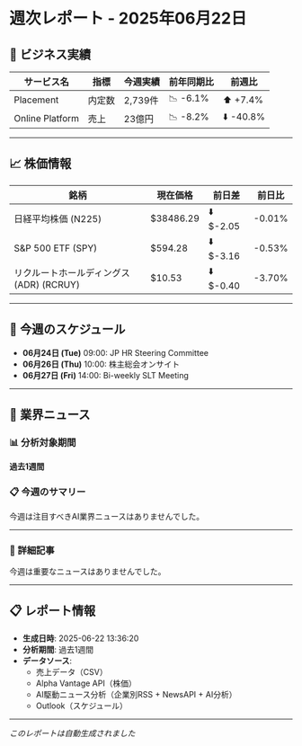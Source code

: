 # 週次レポート - 2025年06月22日

## 💼 ビジネス実績

| サービス名 | 指標 | 今週実績 | 前年同期比 | 前週比 |
|------------|------|----------|------------|--------|
| Placement | 内定数 | 2,739件 | 📉 -6.1% | ⬆️ +7.4% |
| Online Platform | 売上 | 23億円 | 📉 -8.2% | ⬇️ -40.8% |

---

## 📈 株価情報

| 銘柄 | 現在価格 | 前日差 | 前日比 |
|------|----------|--------|--------|
| 日経平均株価 (N225) | $38486.29 | ⬇️ $-2.05 | -0.01% |
| S&P 500 ETF (SPY) | $594.28 | ⬇️ $-3.16 | -0.53% |
| リクルートホールディングス (ADR) (RCRUY) | $10.53 | ⬇️ $-0.40 | -3.70% |

---

## 📅 今週のスケジュール

- **06月24日 (Tue)** 09:00: JP HR Steering Committee
- **06月26日 (Thu)** 10:00: 株主総会オンサイト
- **06月27日 (Fri)** 14:00: Bi-weekly SLT Meeting


---

## 📰 業界ニュース

### 📊 分析対象期間
**過去1週間**

### 📋 今週のサマリー

今週は注目すべきAI業界ニュースはありませんでした。

---

### 📄 詳細記事

今週は重要なニュースはありませんでした。

---

## 📋 レポート情報

- **生成日時**: 2025-06-22 13:36:20
- **分析期間**: 過去1週間
- **データソース**: 
  - 売上データ（CSV）
  - Alpha Vantage API（株価）
  - AI駆動ニュース分析（企業別RSS + NewsAPI + AI分析）
  - Outlook（スケジュール）

---

*このレポートは自動生成されました*
